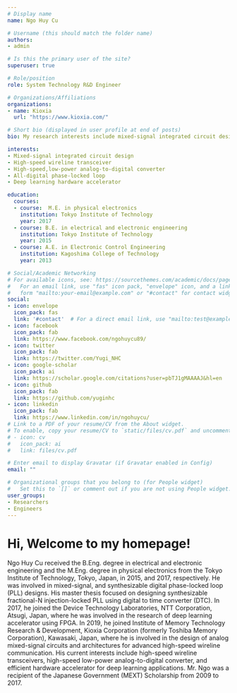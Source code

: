 ```yaml
---
# Display name
name: Ngo Huy Cu

# Username (this should match the folder name)
authors:
- admin

# Is this the primary user of the site?
superuser: true

# Role/position
role: System Technology R&D Engineer

# Organizations/Affiliations
organizations:
- name: Kioxia
  url: "https://www.kioxia.com/"

# Short bio (displayed in user profile at end of posts)
bio: My research interests include mixed-signal integrated circuit design, high-speed wireline transceiver, high-speed ADC.

interests:
- Mixed-signal integrated circuit design
- High-speed wireline transceiver
- High-speed,low-power analog-to-digital converter
- All-digital phase-locked loop
- Deep learning hardware accelerator

education:
  courses:
  - course:  M.E. in physical electronics
    institution: Tokyo Institute of Technology
    year: 2017
  - course: B.E. in electrical and electronic engineering
    institution: Tokyo Institute of Technology
    year: 2015
  - course: A.E. in Electronic Control Engineering 
    institution: Kagoshima College of Technology
    year: 2013

# Social/Academic Networking
# For available icons, see: https://sourcethemes.com/academic/docs/page-builder/#icons
#   For an email link, use "fas" icon pack, "envelope" icon, and a link in the
#   form "mailto:your-email@example.com" or "#contact" for contact widget.
social:
- icon: envelope
  icon_pack: fas
  link: '#contact'  # For a direct email link, use "mailto:test@example.org".
- icon: facebook
  icon_pack: fab
  link: https://www.facebook.com/ngohuycu89/
- icon: twitter
  icon_pack: fab
  link: https://twitter.com/Yugi_NHC
- icon: google-scholar
  icon_pack: ai
  link: https://scholar.google.com/citations?user=pbTJ1gMAAAAJ&hl=en
- icon: github
  icon_pack: fab
  link: https://github.com/yuginhc
- icon: linkedin
  icon_pack: fab
  link: https://www.linkedin.com/in/ngohuycu/ 
# Link to a PDF of your resume/CV from the About widget.
# To enable, copy your resume/CV to `static/files/cv.pdf` and uncomment the lines below.
# - icon: cv
#   icon_pack: ai
#   link: files/cv.pdf

# Enter email to display Gravatar (if Gravatar enabled in Config)
email: ""

# Organizational groups that you belong to (for People widget)
#   Set this to `[]` or comment out if you are not using People widget.
user_groups:
- Researchers
- Engineers
---
```


# Hi, Welcome to my homepage!
Ngo Huy Cu received the B.Eng. degree in electrical and electronic engineering and the M.Eng. degree
in physical electronics from the Tokyo Institute of Technology, Tokyo, Japan, in 2015, and 2017,
respectively. He was involved in mixed-signal, and synthesizable digital phase-locked loop (PLL) designs.
His master thesis focused on designing synthesizable fractional-N injection-locked PLL using digital to time converter (DTC).
In 2017, he joined the Device Technology Laboratories, NTT Corporation, Atsugi, Japan, where he was involved in the research of deep learning accelerator using FPGA. In 2019, he joined Institute of Memory Technology Research & Development, Kioxia Corporation (formerly Toshiba Memory Corporation), Kawasaki, Japan, where he is involved in the design of analog mixed-signal circuits and architectures for advanced high-speed wireline communication. His current interests include high-speed wireline transceivers, high-speed low-power analog-to-digital converter, and efficient hardware accelerator for deep learning applications.
Mr. Ngo was a recipient of the Japanese Government (MEXT) Scholarship from 2009 to 2017.

<!-- professor of artificial intelligence at the Stanford AI Lab. His research interests include distributed robotics, mobile computing and programmable matter. He leads the Robotic Neurobiology group, which develops self-reconfiguring robots, systems of self-organizing robots, and mobile sensor networks.

Lorem ipsum dolor sit amet, consectetur adipiscing elit. Sed neque elit, tristique placerat feugiat ac, facilisis vitae arcu. Proin eget egestas augue. Praesent ut sem nec arcu pellentesque aliquet. Duis dapibus diam vel metus tempus vulputate. -->
